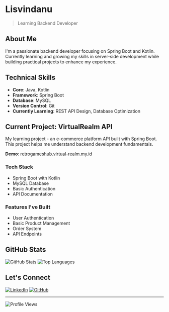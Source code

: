 # Lisvindanu
> Learning Backend Developer

## About Me
I'm a passionate backend developer focusing on Spring Boot and Kotlin. Currently learning and growing my skills in server-side development while building practical projects to enhance my experience.

## Technical Skills
- **Core**: Java, Kotlin
- **Framework**: Spring Boot
- **Database**: MySQL
- **Version Control**: Git
- **Currently Learning**: REST API Design, Database Optimization

## Current Project: VirtualRealm API
My learning project - an e-commerce platform API built with Spring Boot. This project helps me understand backend development fundamentals.

**Demo**: [retrogameshub.virtual-realm.my.id](https://retrogameshub.virtual-realm.my.id/)

### Tech Stack
- Spring Boot with Kotlin
- MySQL Database
- Basic Authentication
- API Documentation

### Features I've Built
- User Authentication
- Basic Product Management
- Order System
- API Endpoints

## GitHub Stats
![GitHub Stats](https://github-readme-stats.vercel.app/api?username=Lisvindanu&show_icons=true&theme=dark)
![Top Languages](https://github-readme-stats.vercel.app/api/top-langs/?username=Lisvindanu&layout=compact&theme=dark)

## Let's Connect
[![LinkedIn](https://img.shields.io/badge/LinkedIn-0077B5?style=flat&logo=linkedin)](https://www.linkedin.com/in/Lisvindanu/)
[![GitHub](https://img.shields.io/badge/GitHub-100000?style=flat&logo=github)](https://github.com/Lisvindanu)

---
![Profile Views](https://komarev.com/ghpvc/?username=Lisvindanu&color=blue&style=flat)

